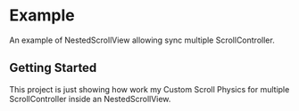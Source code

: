 # Example

An example of NestedScrollView allowing sync multiple ScrollController.

## Getting Started

This project is just showing how work my Custom Scroll Physics for multiple ScrollController inside an NestedScrollView.

